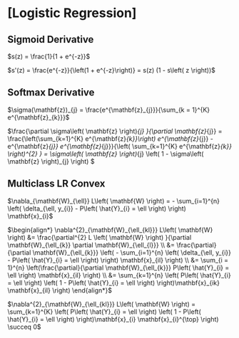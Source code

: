 # [Logistic Regression]
## Sigmoid Derivative
$s(z) = \frac{1}{1 + e^{-z}}$ 

$s'(z) = \frac{e^{-z}}{\left(1 + e^{-z}\right)} = s(z) (1 - s\left( z
    \right))$

## Softmax Derivative
$\sigma(\mathbf{z})_{j} = \frac{e^{\mathbf{z}_{j}}}{\sum_{k = 1}^{K}
e^{\mathbf{z}_{k}}}$ 

$\frac{\partial \sigma\left( \mathbf{z} \right)_{j} }{\partial \mathbf{z}_{j}}
= \frac{\left(\sum_{k=1}^{K} e^{\mathbf{z}_{k}}\right) e^{\mathbf{z}_{j}} -
e^{\mathbf{z}_{j}} e^{\mathbf{z}_{j}}}{\left( \sum_{k=1}^{K} e^{\mathbf{z}_{k}}
\right)^{2} } = \sigma\left( \mathbf{z} \right)_{j} \left( 1 - \sigma\left(
\mathbf{z} \right)_{j}  \right) $

## Multiclass LR Convex
$\nabla_{\mathbf{W}_{\ell}} L\left( \mathbf{W} \right) = - \sum_{i=1}^{n} \left(
\delta_{\ell, y_{i}} - P\left( \hat{Y}_{i} = \ell \right) \right) \mathbf{x}_{i}$

$\begin{align*}
\nabla^{2}_{\mathbf{W}_{\ell_{kl}}} L\left( \mathbf{W} \right) &= \frac{\partial^{2} L \left( \mathbf{W} \right) }{\partial \mathbf{W}_{\ell_{k}} \partial \mathbf{W}_{\ell_{l}}}
\\
&= \frac{\partial}{\partial \mathbf{W}_{\ell_{k}}} \left( - \sum_{i=1}^{n}
\left( \delta_{\ell, y_{i}} - P\left( \hat{Y}_{i} = \ell \right)  \right)
\mathbf{x}_{il}  \right) 
\\
&= \sum_{i = 1}^{n} \left(\frac{\partial}{\partial \mathbf{W}_{\ell_{k}}}
P\left( \hat{Y}_{i} = \ell \right) \mathbf{x}_{il} \right)
\\
&= \sum_{k=1}^{n} \left( P\left( \hat{Y}_{i} = \ell \right) \left( 1 - P\left(
\hat{Y}_{i} = \ell \right)  \right)\mathbf{x}_{ik} \mathbf{x}_{il} \right) 
\end{align*}$

$\nabla^{2}_{\mathbf{W}_{\ell_{kl}}} L\left( \mathbf{W} \right) =
\sum_{k=1}^{K} \left( P\left( \hat{Y}_{i} = \ell \right) \left( 1 - P\left(
\hat{Y}_{i} = \ell \right)  \right)\mathbf{x}_{i} \mathbf{x}_{i}^{\top} \right)
\succeq 0$
